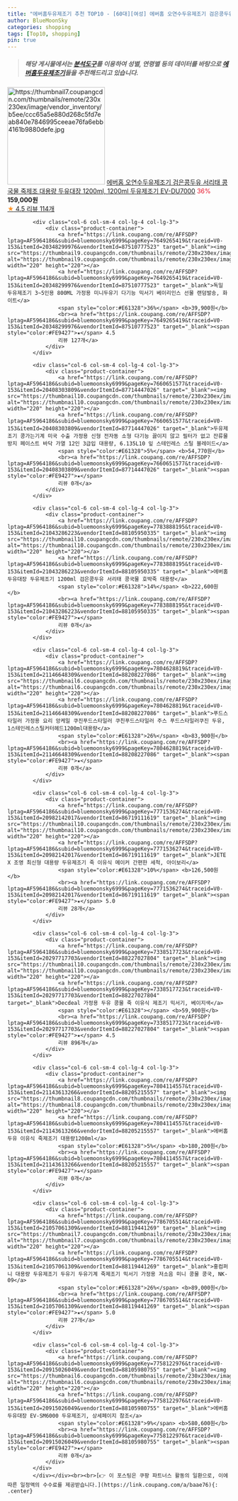 ```yaml
---
title: "에버홈두유제조기 추천 TOP10 - [60대][여성] 에버홈 오연수두유제조기 검은콩두유 서리태 콩국물 죽제조 대용량 두유대장 1200ml, 1200ml 두유제조기 EV-DU700"
author: BlueMoonSky
categories: shopping
tags: [Top10, shopping]
pin: true
---
```


> ##### 해당 게시물에서는 [**분석도구**](https://itemscout.io/)를 이용하여 **성별**, **연령별** 등의 데이터를 바탕으로 [**에버홈두유제조기**](https://link.coupang.com/a/baae76)들을 추천해드리고 있습니다.
<div class="container"><div class="row">
            <div class="col-6 col-sm-4 col-lg-4 col-lg-3">
                <div class="product-container">
                    <a href="https://link.coupang.com/re/AFFSDP?lptag=AF5964186&subid=bluemoonsky6999&pageKey=7713562081&traceid=V0-153&itemId=20683088149&vendorItemId=87755047232" target="_blank"><img src="https://thumbnail7.coupangcdn.com/thumbnails/remote/230x230ex/image/vendor_inventory/b5ee/ccc65a5e880d268c5fd7eab840e7846995ceeae76fa6ebb4161b9880defe.jpg" alt="https://thumbnail7.coupangcdn.com/thumbnails/remote/230x230ex/image/vendor_inventory/b5ee/ccc65a5e880d268c5fd7eab840e7846995ceeae76fa6ebb4161b9880defe.jpg" width="220" height="220"></a>
                    <a href="https://link.coupang.com/re/AFFSDP?lptag=AF5964186&subid=bluemoonsky6999&pageKey=7713562081&traceid=V0-153&itemId=20683088149&vendorItemId=87755047232" target="_blank">에버홈 오연수두유제조기 검은콩두유 서리태 콩국물 죽제조 대용량 두유대장 1200ml, 1200ml 두유제조기 EV-DU7000</a>
                    <span style="color:#E61328">36%</span> <b>159,000원</b>
                    <br><a href="https://link.coupang.com/re/AFFSDP?lptag=AF5964186&subid=bluemoonsky6999&pageKey=7713562081&traceid=V0-153&itemId=20683088149&vendorItemId=87755047232" target="_blank"><span style="color:#FE9427">★</span> 4.5
                    리뷰 114개</a>
                </div>
            </div>
            
            <div class="col-6 col-sm-4 col-lg-4 col-lg-3">
                <div class="product-container">
                    <a href="https://link.coupang.com/re/AFFSDP?lptag=AF5964186&subid=bluemoonsky6999&pageKey=7649265419&traceid=V0-153&itemId=20348299976&vendorItemId=87510777523" target="_blank"><img src="https://thumbnail9.coupangcdn.com/thumbnails/remote/230x230ex/image/vendor_inventory/c3e1/49719ce33a092c53aa8893d30226f6c827aa6487c0f2099ddcb77d8649cd.jpg" alt="https://thumbnail9.coupangcdn.com/thumbnails/remote/230x230ex/image/vendor_inventory/c3e1/49719ce33a092c53aa8893d30226f6c827aa6487c0f2099ddcb77d8649cd.jpg" width="220" height="220"></a>
                    <a href="https://link.coupang.com/re/AFFSDP?lptag=AF5964186&subid=bluemoonsky6999&pageKey=7649265419&traceid=V0-153&itemId=20348299976&vendorItemId=87510777523" target="_blank">독일 두유제조기 3~5인용 800ML 가정용 미니두유기 다기능 믹서기 베이리인스 선물 랜덤발송, 화이트</a>
                    <span style="color:#E61328">36%</span> <b>39,900원</b>
                    <br><a href="https://link.coupang.com/re/AFFSDP?lptag=AF5964186&subid=bluemoonsky6999&pageKey=7649265419&traceid=V0-153&itemId=20348299976&vendorItemId=87510777523" target="_blank"><span style="color:#FE9427">★</span> 4.5
                    리뷰 127개</a>
                </div>
            </div>
            
            <div class="col-6 col-sm-4 col-lg-4 col-lg-3">
                <div class="product-container">
                    <a href="https://link.coupang.com/re/AFFSDP?lptag=AF5964186&subid=bluemoonsky6999&pageKey=7660651577&traceid=V0-153&itemId=20408303809&vendorItemId=87714447026" target="_blank"><img src="https://thumbnail10.coupangcdn.com/thumbnails/remote/230x230ex/image/vendor_inventory/b529/99e1b51c96ba01a0603bd2f925ac155b695003255b7e0e49416193fc013b.jpg" alt="https://thumbnail10.coupangcdn.com/thumbnails/remote/230x230ex/image/vendor_inventory/b529/99e1b51c96ba01a0603bd2f925ac155b695003255b7e0e49416193fc013b.jpg" width="220" height="220"></a>
                    <a href="https://link.coupang.com/re/AFFSDP?lptag=AF5964186&subid=bluemoonsky6999&pageKey=7660651577&traceid=V0-153&itemId=20408303809&vendorItemId=87714447026" target="_blank">두유제조기 콩가는기계 미국 수출 가정용 신형 전자동 소형 다기능 끓이지 않고 필터가 없고 잔류물 방지 페이스트 바닥 가열 12인 3급입 대용량, 6.135L10 잎 스테인레스 스틸 블레이드</a>
                    <span style="color:#E61328">5%</span> <b>54,770원</b>
                    <br><a href="https://link.coupang.com/re/AFFSDP?lptag=AF5964186&subid=bluemoonsky6999&pageKey=7660651577&traceid=V0-153&itemId=20408303809&vendorItemId=87714447026" target="_blank"><span style="color:#FE9427">★</span> 
                    리뷰 0개</a>
                </div>
            </div>
            
            <div class="col-6 col-sm-4 col-lg-4 col-lg-3">
                <div class="product-container">
                    <a href="https://link.coupang.com/re/AFFSDP?lptag=AF5964186&subid=bluemoonsky6999&pageKey=7783888195&traceid=V0-153&itemId=21043286223&vendorItemId=88105950335" target="_blank"><img src="https://thumbnail10.coupangcdn.com/thumbnails/remote/230x230ex/image/vendor_inventory/a89c/9d9208d337cff439cc5bc0e15c54d19503713c9572e1a47cfd0f77993722.jpg" alt="https://thumbnail10.coupangcdn.com/thumbnails/remote/230x230ex/image/vendor_inventory/a89c/9d9208d337cff439cc5bc0e15c54d19503713c9572e1a47cfd0f77993722.jpg" width="220" height="220"></a>
                    <a href="https://link.coupang.com/re/AFFSDP?lptag=AF5964186&subid=bluemoonsky6999&pageKey=7783888195&traceid=V0-153&itemId=21043286223&vendorItemId=88105950335" target="_blank">에버홈 두유대장 두유제조기 1200ml 검은콩두유 서리태 콩국물 호박죽 대용량</a>
                    <span style="color:#E61328">14%</span> <b>222,600원</b>
                    <br><a href="https://link.coupang.com/re/AFFSDP?lptag=AF5964186&subid=bluemoonsky6999&pageKey=7783888195&traceid=V0-153&itemId=21043286223&vendorItemId=88105950335" target="_blank"><span style="color:#FE9427">★</span> 
                    리뷰 0개</a>
                </div>
            </div>
            
            <div class="col-6 col-sm-4 col-lg-4 col-lg-3">
                <div class="product-container">
                    <a href="https://link.coupang.com/re/AFFSDP?lptag=AF5964186&subid=bluemoonsky6999&pageKey=7804628819&traceid=V0-153&itemId=21146648309&vendorItemId=88208227086" target="_blank"><img src="https://thumbnail6.coupangcdn.com/thumbnails/remote/230x230ex/image/vendor_inventory/a71e/a65689cb7c033d66d8607e54e68751eee92f79dfdae541fd1a416278c371.jpg" alt="https://thumbnail6.coupangcdn.com/thumbnails/remote/230x230ex/image/vendor_inventory/a71e/a65689cb7c033d66d8607e54e68751eee92f79dfdae541fd1a416278c371.jpg" width="220" height="220"></a>
                    <a href="https://link.coupang.com/re/AFFSDP?lptag=AF5964186&subid=bluemoonsky6999&pageKey=7804628819&traceid=V0-153&itemId=21146648309&vendorItemId=88208227086" target="_blank">푸드스타일러 가정용 요리 앙케일 쿠진푸드스타일러 쿠친푸드스타일러 주스 푸드스타일러쿠진 두유, 1스테인레스스틸커터헤드1200ml대용량</a>
                    <span style="color:#E61328">26%</span> <b>83,900원</b>
                    <br><a href="https://link.coupang.com/re/AFFSDP?lptag=AF5964186&subid=bluemoonsky6999&pageKey=7804628819&traceid=V0-153&itemId=21146648309&vendorItemId=88208227086" target="_blank"><span style="color:#FE9427">★</span> 
                    리뷰 0개</a>
                </div>
            </div>
            
            <div class="col-6 col-sm-4 col-lg-4 col-lg-3">
                <div class="product-container">
                    <a href="https://link.coupang.com/re/AFFSDP?lptag=AF5964186&subid=bluemoonsky6999&pageKey=7771536274&traceid=V0-153&itemId=20982142017&vendorItemId=86719111619" target="_blank"><img src="https://thumbnail10.coupangcdn.com/thumbnails/remote/230x230ex/image/vendor_inventory/7afd/3213011a37e23053948e47164587a30f3af2d6b4bba23db916bf944be91b.png" alt="https://thumbnail10.coupangcdn.com/thumbnails/remote/230x230ex/image/vendor_inventory/7afd/3213011a37e23053948e47164587a30f3af2d6b4bba23db916bf944be91b.png" width="220" height="220"></a>
                    <a href="https://link.coupang.com/re/AFFSDP?lptag=AF5964186&subid=bluemoonsky6999&pageKey=7771536274&traceid=V0-153&itemId=20982142017&vendorItemId=86719111619" target="_blank">JETE X 조영 최신형 대용량 두유제조기 죽 이유식 메이커 간편한 세척, 아이보리</a>
                    <span style="color:#E61328">10%</span> <b>126,500원</b>
                    <br><a href="https://link.coupang.com/re/AFFSDP?lptag=AF5964186&subid=bluemoonsky6999&pageKey=7771536274&traceid=V0-153&itemId=20982142017&vendorItemId=86719111619" target="_blank"><span style="color:#FE9427">★</span> 5.0
                    리뷰 28개</a>
                </div>
            </div>
            
            <div class="col-6 col-sm-4 col-lg-4 col-lg-3">
                <div class="product-container">
                    <a href="https://link.coupang.com/re/AFFSDP?lptag=AF5964186&subid=bluemoonsky6999&pageKey=7338517723&traceid=V0-153&itemId=20297717703&vendorItemId=88227027804" target="_blank"><img src="https://thumbnail10.coupangcdn.com/thumbnails/remote/230x230ex/image/vendor_inventory/bfc6/fe0a5e613fb39e7f5d271eddf0c93985d60b17feeb68a5abef011803a1e2.jpg" alt="https://thumbnail10.coupangcdn.com/thumbnails/remote/230x230ex/image/vendor_inventory/bfc6/fe0a5e613fb39e7f5d271eddf0c93985d60b17feeb68a5abef011803a1e2.jpg" width="220" height="220"></a>
                    <a href="https://link.coupang.com/re/AFFSDP?lptag=AF5964186&subid=bluemoonsky6999&pageKey=7338517723&traceid=V0-153&itemId=20297717703&vendorItemId=88227027804" target="_blank">Decdeal 가정용 두유 콩물 죽 이유식 제조기 믹서기, 베이지색</a>
                    <span style="color:#E61328"></span> <b>59,900원</b>
                    <br><a href="https://link.coupang.com/re/AFFSDP?lptag=AF5964186&subid=bluemoonsky6999&pageKey=7338517723&traceid=V0-153&itemId=20297717703&vendorItemId=88227027804" target="_blank"><span style="color:#FE9427">★</span> 4.5
                    리뷰 896개</a>
                </div>
            </div>
            
            <div class="col-6 col-sm-4 col-lg-4 col-lg-3">
                <div class="product-container">
                    <a href="https://link.coupang.com/re/AFFSDP?lptag=AF5964186&subid=bluemoonsky6999&pageKey=7804114557&traceid=V0-153&itemId=21143613266&vendorItemId=88205215557" target="_blank"><img src="https://thumbnail8.coupangcdn.com/thumbnails/remote/230x230ex/image/vendor_inventory/04ae/7644661e62a39a84e73b8a071c24e26c0dcb686a97bbcc506d74a2feda89.jpg" alt="https://thumbnail8.coupangcdn.com/thumbnails/remote/230x230ex/image/vendor_inventory/04ae/7644661e62a39a84e73b8a071c24e26c0dcb686a97bbcc506d74a2feda89.jpg" width="220" height="220"></a>
                    <a href="https://link.coupang.com/re/AFFSDP?lptag=AF5964186&subid=bluemoonsky6999&pageKey=7804114557&traceid=V0-153&itemId=21143613266&vendorItemId=88205215557" target="_blank">에버홈 두유 이유식 죽제조기 대용량1200ml</a>
                    <span style="color:#E61328">5%</span> <b>180,200원</b>
                    <br><a href="https://link.coupang.com/re/AFFSDP?lptag=AF5964186&subid=bluemoonsky6999&pageKey=7804114557&traceid=V0-153&itemId=21143613266&vendorItemId=88205215557" target="_blank"><span style="color:#FE9427">★</span> 
                    리뷰 0개</a>
                </div>
            </div>
            
            <div class="col-6 col-sm-4 col-lg-4 col-lg-3">
                <div class="product-container">
                    <a href="https://link.coupang.com/re/AFFSDP?lptag=AF5964186&subid=bluemoonsky6999&pageKey=7786705514&traceid=V0-153&itemId=21057061309&vendorItemId=88119441269" target="_blank"><img src="https://thumbnail7.coupangcdn.com/thumbnails/remote/230x230ex/image/vendor_inventory/eb1a/389bb9f8fd88f88efb270928d8d6735f389d5beab8dd4e73a932fee035f3.jpg" alt="https://thumbnail7.coupangcdn.com/thumbnails/remote/230x230ex/image/vendor_inventory/eb1a/389bb9f8fd88f88efb270928d8d6735f389d5beab8dd4e73a932fee035f3.jpg" width="220" height="220"></a>
                    <a href="https://link.coupang.com/re/AFFSDP?lptag=AF5964186&subid=bluemoonsky6999&pageKey=7786705514&traceid=V0-153&itemId=21057061309&vendorItemId=88119441269" target="_blank">홍컴퍼니 대용량 두유제조기 두유기 두유기계 죽제조기 믹서기 가정용 저소음 미니 콩물 콩국, NK-09</a>
                    <span style="color:#E61328">26%</span> <b>89,000원</b>
                    <br><a href="https://link.coupang.com/re/AFFSDP?lptag=AF5964186&subid=bluemoonsky6999&pageKey=7786705514&traceid=V0-153&itemId=21057061309&vendorItemId=88119441269" target="_blank"><span style="color:#FE9427">★</span> 5.0
                    리뷰 27개</a>
                </div>
            </div>
            
            <div class="col-6 col-sm-4 col-lg-4 col-lg-3">
                <div class="product-container">
                    <a href="https://link.coupang.com/re/AFFSDP?lptag=AF5964186&subid=bluemoonsky6999&pageKey=7758122976&traceid=V0-153&itemId=20915026049&vendorItemId=88105980755" target="_blank"><img src="https://thumbnail6.coupangcdn.com/thumbnails/remote/230x230ex/image/vendor_inventory/468e/6d925142e0f3fd5cc205d922046bbf836ed26d7c81b97b0b2f6ee1344039.jpg" alt="https://thumbnail6.coupangcdn.com/thumbnails/remote/230x230ex/image/vendor_inventory/468e/6d925142e0f3fd5cc205d922046bbf836ed26d7c81b97b0b2f6ee1344039.jpg" width="220" height="220"></a>
                    <a href="https://link.coupang.com/re/AFFSDP?lptag=AF5964186&subid=bluemoonsky6999&pageKey=7758122976&traceid=V0-153&itemId=20915026049&vendorItemId=88105980755" target="_blank">에버홈 두유대장 EV-SM6000 두유제조기, 상세페이지 참조</a>
                    <span style="color:#E61328">9%</span> <b>580,600원</b>
                    <br><a href="https://link.coupang.com/re/AFFSDP?lptag=AF5964186&subid=bluemoonsky6999&pageKey=7758122976&traceid=V0-153&itemId=20915026049&vendorItemId=88105980755" target="_blank"><span style="color:#FE9427">★</span> 
                    리뷰 0개</a>
                </div>
            </div>
            </div></div><br><br>[👉 이 포스팅은 쿠팡 파트너스 활동의 일환으로, 이에 따른 일정액의 수수료를 제공받습니다.](https://link.coupang.com/a/baae76){: .center}